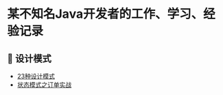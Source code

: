 # 某不知名Java开发者的工作、学习、经验记录

## 🎄 设计模式
- [23种设计模式](/DesignPattern/23种设计模式.md)
- [状态模式之订单实战](/DesignPattern/状态模式之订单实战.md)

